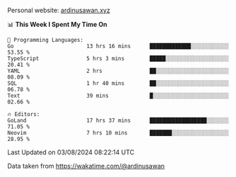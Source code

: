 Personal website: [ardinusawan.xyz](https://ardinusawan.xyz)

<!--START_SECTION:waka-->
📊 **This Week I Spent My Time On** 

```text
💬 Programming Languages: 
Go                       13 hrs 16 mins      █████████████░░░░░░░░░░░░   53.55 % 
TypeScript               5 hrs 3 mins        █████░░░░░░░░░░░░░░░░░░░░   20.41 % 
YAML                     2 hrs               ██░░░░░░░░░░░░░░░░░░░░░░░   08.09 % 
SQL                      1 hr 40 mins        ██░░░░░░░░░░░░░░░░░░░░░░░   06.78 % 
Text                     39 mins             █░░░░░░░░░░░░░░░░░░░░░░░░   02.66 % 

🔥 Editors: 
GoLand                   17 hrs 37 mins      ██████████████████░░░░░░░   71.05 % 
Neovim                   7 hrs 10 mins       ███████░░░░░░░░░░░░░░░░░░   28.95 % 
```


 Last Updated on 03/08/2024 08:22:14 UTC
<!--END_SECTION:waka-->
Data taken from https://wakatime.com/@ardinusawan
